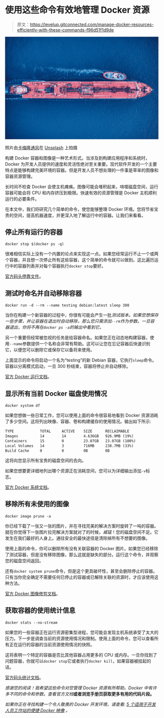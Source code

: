 # 使用这些命令有效地管理 Docker 资源

> 原文：<https://levelup.gitconnected.com/manage-docker-resources-efficiently-with-these-commands-f96d51f1d9de>

![](img/a29a7980b1a6073629799d501198a9aa.png)

照片由[卡梅隆通风](https://unsplash.com/@ventiviews?utm_source=unsplash&utm_medium=referral&utm_content=creditCopyText)在 [Unsplash](https://unsplash.com/s/photos/ship?utm_source=unsplash&utm_medium=referral&utm_content=creditCopyText) 上拍摄

构建 Docker 容器和图像是一种艺术形式。当涉及到构建应用程序和系统时，Docker 为开发人员提供的速度和灵活性绝对至关重要。现代软件开发的一个主要特点是能够构建完美环境的容器。但是开发人员不想处理的一件事是草率的图像和容器资源管理。

长时间不检查 Docker 会使主机瘫痪。图像可能会堆积起来，啃噬磁盘空间，运行容器可能会将 CPU 和内存挤压到极限。快速有效的资源管理是 Docker 主机顺利运行的必要条件。

在本文中，我们将研究几个简单的命令，使您能够整理 Docker 环境。您将节省宝贵的空间，提高机器速度，并更深入地了解运行中的容器。让我们来看看。

## 停止所有运行的容器

```
docker stop $(docker ps -q)
```

很难相信实际上没有一个内置的论点来实现这一点。如果您经常运行不止一个或两个容器，并且想一次停止所有这些容器，这个简单的命令就可以做到。这比遍历运行中的容器列表并对每个容器执行`docker stop`要好。

[官方码头停靠文件](https://docs.docker.com/engine/reference/commandline/stop/)。

## 测试时命名并自动移除容器

```
docker run -d --rm --name testing debian:latest sleep 300
```

当你在构建一个新容器的过程中，你很有可能会产生一批*测试版本。如果您想保存一些步骤，并让容器在退出时自动移除，那么您只需添加`--rm`作为参数。一旦容器退出，你将不再在`docker ps -a`的输出中看到它。*

另一个重要但经常被忽视的任务是给容器命名。如果您正在动态地构建容器，使用`--name`参数提供一个名称会非常有帮助。这可以让您在忘记容器后快速识别它，以便您可以删除它或保存它以备将来使用。

上面显示的命令将启动一个名为“testing”的新 Debian 容器，它执行`sleep`命令。容器以分离模式启动，一旦 300 秒结束，容器将停止并自动移除。

[官方 Docker 运行文档](https://docs.docker.com/engine/reference/run/)。

## 显示所有当前 Docker 磁盘使用情况

```
docker system df
```

如果您想做一些日常工作，您可以使用上面的命令很容易地看到 Docker 资源消耗了多少空间。这将列出映像、容器、卷和构建缓存的使用情况。输出如下所示:

```
TYPE            TOTAL     ACTIVE    SIZE      RECLAIMABLE
Images          14        14        4.636GB   926.9MB (19%)
Containers      15        0         23.07GB   23.07GB (100%)
Local Volumes   14        3         716MB     238.7MB (33%)
Build Cache     0         0         0B        0B
```

这将向您显示所有宝贵的磁盘空间的去向。

如果您想要更详细地列出哪个资源正在消耗空间，您可以为详细输出添加`-v`标志。

[官方 Docker 系统文档](https://docs.docker.com/engine/reference/commandline/system/)。

## 移除所有未使用的图像

```
docker image prune -a
```

你已经下载了一张又一张的图片，并在寻找完美的解决方案时旋转了一吨的容器。就在你觉得下一张图片拉完解决方案就对了的时候，*威猛*！您的磁盘空间不足。它发生在我们最好的人身上。通往安全的最快途径是清除掉所有不想要的图像。

使用上面的命令，你可以删除所有没有关联容器的 Docker 图片。如果您已经移除了测试容器，但是没有移除图像，那么这就是缺失的部分。运行这个命令，并观察您的磁盘空间返回。

还有`docker system prune`命令，但是这个更具破坏性，甚至会删除停止的容器。只有当你完全确定不需要任何已停止的容器或已解除关联的资源时，才应该使用这种方法。

[官方 Docker 图像修剪文档](https://docs.docker.com/engine/reference/commandline/image_prune/)。

## 获取容器的使用统计信息

```
docker stats --no-stream
```

如果您的一些容器正在运行资源密集型进程，您可能会发现主机系统承受了太大的压力。下一步是调查当前的资源使用情况和限制。使用上面的命令，您可以查看所有正在运行的容器的当前资源使用情况的快照。

这将表明一个特定的容器是否比其他容器占用更多的 CPU 或内存。一旦你找到了问题容器，你就可以`docker stop`它或者执行`docker kill`，如果容器被挂起的话。

[官方码头统计文档](https://docs.docker.com/engine/reference/commandline/stats/)。

*感谢您的阅读！我希望这些命令对您管理 Docker 资源有所帮助。Docker 中有许多不同的命令和参数。查看官方文档*[](https://docs.docker.com/)**或者浏览手册页获取更多有用的代码片段。**

**如果你正在寻找构建一个令人敬畏的 Docker 开发环境，请查看:* [*5 个适用于开发人员工作站的便捷 Docker 映像*](/5-handy-docker-images-for-developer-workstations-4e81fffa985b) 。*